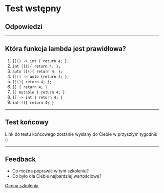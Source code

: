 <!-- .slide: data-background="#111111" -->

# Test wstępny

## Odpowiedzi

___

## Która funkcja lambda jest prawidłowa?

1. <!-- .element: class="fragment highlight-green" --> <code>[]() -> int { return 4; };</code>
1. <!-- .element: class="fragment highlight-red" --> <code>int [](){ return 4; };</code>
1. <!-- .element: class="fragment highlight-red" --> <code>auto [](){ return 4; };</code>
1. <!-- .element: class="fragment highlight-green" --> <code>[]() -> auto {return 4; };</code>
1. <!-- .element: class="fragment highlight-green" --> <code>[](){ return 4; };</code>
1. <!-- .element: class="fragment highlight-green" --> <code>[] { return 4; }</code>
1. <!-- .element: class="fragment highlight-red" --> <code>[] mutable { return 4; }</code>
1. <!-- .element: class="fragment highlight-red" --> <code>[] -> int { return 4; }</code>
1. <!-- .element: class="fragment highlight-red" --> <code>int []{ return 4; }</code>

___

## Test końcowy

Link do testu końcowego zostanie wysłany do Ciebie w przyszłym tygodniu :)

___

## Feedback

* Co można poprawić w tym szkoleniu?
* Co było dla Ciebie najbardziej wartościowe?

[Ocena szkolenia](https://forms.gle/qEZFvYKdgbxkyxYj7)

